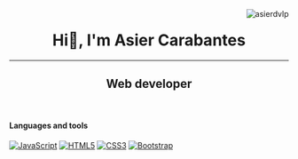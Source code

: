 <img align="right" src="https://komarev.com/ghpvc/?username=asierdvlp&label=Profile%20views&color=0e75b6&style=flat" alt="asierdvlp" />
<h1 align="center">Hi👋, I'm Asier Carabantes</h1>

<hr>

<h2 align="center">Web developer</h2>

<br /> 
<h4>Languages and tools</h4>

[![JavaScript](https://img.shields.io/badge/-JavaScript-black?style=flat&logo=javascript&link=https://github.com/asierdvlp)](https://github.com/asierdvlp)
[![HTML5](https://img.shields.io/badge/-HTML5-E34F26?style=flat&logo=html5&logoColor=white&link=https://github.com/asierdvlp)](https://github.com/asierdvlp)
[![CSS3](https://img.shields.io/badge/-CSS3-1572B6?style=flat&logo=css3&link=https://github.com/asierdvlp)](https://github.com/asierdvlp) 
[![Bootstrap](https://img.shields.io/badge/-Bootstrap-563D7C?style=flat&logo=bootstrap&link=https://github.com/asierdvlp)](https://github.com/asierdvlp)

<!--
**asierdvlp/asierdvlp** is a ✨ _special_ ✨ repository because its `README.md` (this file) appears on your GitHub profile.

Here are some ideas to get you started:

- 🔭 I’m currently working on ...
- 🌱 I’m currently learning ...
- 👯 I’m looking to collaborate on ...
- 🤔 I’m looking for help with ...
- 💬 Ask me about ...
- 📫 How to reach me: ...
- 😄 Pronouns: ...
- ⚡ Fun fact: ...
-->
